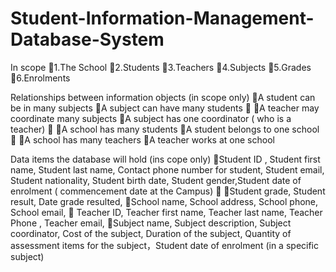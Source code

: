 # Student-Information-Management-Database-System
In scope
1.The School
2.Students
3.Teachers
4.Subjects
5.Grades
6.Enrolments


Relationships between information objects (in scope only) 
A student can be in many subjects
A subject can have many students

A teacher may coordinate many subjects
A subject has one coordinator ( who is a teacher)

A school has many students
A student belongs to one school

A school has many teachers
A teacher works at one school



Data items the database will hold  (ins cope only) 
Student ID , Student first name, Student last name, Contact phone number for student, Student email, Student nationality, Student birth date, Student gender,Student date of enrolment ( commencement date at the Campus)
 
Student grade, Student result, Date grade resulted, 
School name, School  address, School phone, School email,
 Teacher ID, Teacher first name, Teacher last name, Teacher Phone , Teacher email, 
Subject name, Subject description, Subject coordinator, Cost of the subject, Duration of the subject, Quantity of assessment items for the subject，Student date of enrolment (in a specific subject)
